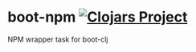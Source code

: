 # boot-npm [![Clojars Project](https://img.shields.io/clojars/v/degree9/boot-npm.svg)](https://clojars.org/degree9/boot-npm)
NPM wrapper task for boot-clj
